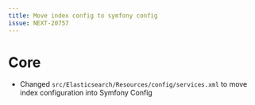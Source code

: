 ```yaml
---
title: Move index config to symfony config
issue: NEXT-20757
---
```


# Core

* Changed `src/Elasticsearch/Resources/config/services.xml` to move index configuration into Symfony Config
